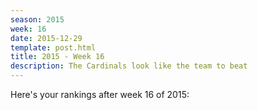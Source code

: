 ```yaml
---
season: 2015
week: 16
date: 2015-12-29
template: post.html
title: 2015 - Week 16
description: The Cardinals look like the team to beat
---
```


Here's your rankings after week 16 of 2015:

